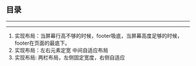 ## 目录
---
---

1. 实现布局：当屏幕行高不够的时候，footer吸底，当屏幕高度足够的时候，footer在页面的最底下。
2. 实现布局：左右元素定宽 中间自适应布局
3. 实现布局: 两栏布局，左侧固定宽度，右侧自适应
